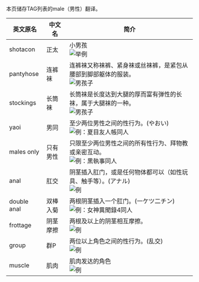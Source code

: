 本页储存TAG列表的male（男性）翻译。

| 英文原名 | 中文名 | 简介 |
| -------- | ---------------------- | ---------------------------------------- |
| shotacon | 正太 | 小男孩<br>![举例](http://exhentai.org/t/8d/e4/8de4084018d6fd26f7fb8843dfdba5949835ac02-219707-1128-1600-jpg_l.jpg) |
| pantyhose | 连裤袜 | 连裤袜又称袜裤、紧身袜或丝袜裤，是紧包从腰部到脚部躯体的服装。<br>![男孩子](http://exhentai.org/t/81/9c/819ca60be00afabe872a9d6b0d917e478d7daf1b-2178593-1508-2130-jpg_l.jpg) |
| stockings | 长筒袜 | 长筒袜是长度达到大腿的厚而富有弹性的长袜，属于大腿袜的一种。<br>![男孩子](http://exhentai.org/t/8e/6b/8e6b68b676ad8cbea9232d1b2b164a4459d4994c-5547695-1600-2254-png_l.jpg) |
| yaoi | 男同 | 至少两位男性之间的性行为。(やおい)<br>![例：夏目友人帳同人](http://exhentai.org/t/0d/90/0d908ce865720a1c4b04a114ea4807cdc31080f5-188031-776-1100-jpg_250.jpg) |
| males only | 只有男性 | 只限至少两位男性之间的所有性行为、拜物教或亲密互动。<br>![例：黒執事同人](http://exhentai.org/t/0d/43/0d4360e87c36a348a2ac55e6c6d4345ff43239a6-566081-1132-1600-jpg_250.jpg) |
| anal | 肛交 | 阴茎插入肛门，或是任何物体都可以（如性玩具、触手等）。(アナル)<br>![例](http://exhentai.org/t/3e/bd/3ebdb26eef8b0f29f7eafaf3104f564af387651e-3992379-2146-3033-jpg_250.jpg) |
| double anal | 双棒入菊 | 两根阴茎插入一个肛门。(一ケツ二チン)<br>![例：女神異聞錄4同人](http://exhentai.org/t/5d/04/5d04e064763ff1e377450e71773bf8d9c4b68901-122715-640-954-jpg_250.jpg) |
| frottage | 阴茎摩擦 | 两根及以上的阴茎相互摩擦。<br>![例](http://exhentai.org/t/72/a9/72a9f8c2fc1346ec17bfbffc40cc23373e4f1e11-1193994-1412-1000-jpg_l.jpg) |
| group | 群P | 两位以上角色之间的性行为。(乱交)<br>![例](http://exhentai.org/t/d3/3b/d33b41953f1feaf94d65e52c79280c7d58b165d8-469256-2151-3037-jpg_250.jpg) |
| muscle | 肌肉 | 肌肉发达的角色<br>![例](http://exhentai.org/t/9d/ce/9dce341cdd5e2ecc67cf3210b151440526132bb3-939934-1366-768-png_250.jpg) |